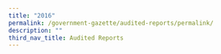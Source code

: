 ```yaml
---
title: "2016"
permalink: /government-gazette/audited-reports/permalink/
description: ""
third_nav_title: Audited Reports
---
```

